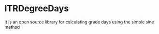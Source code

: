 # ITRDegreeDays
It is an open source library for calculating grade days using the simple sine method